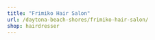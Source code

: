```yaml
---
title: "Frimiko Hair Salon"
url: /daytona-beach-shores/frimiko-hair-salon/
shop: hairdresser
---
```

